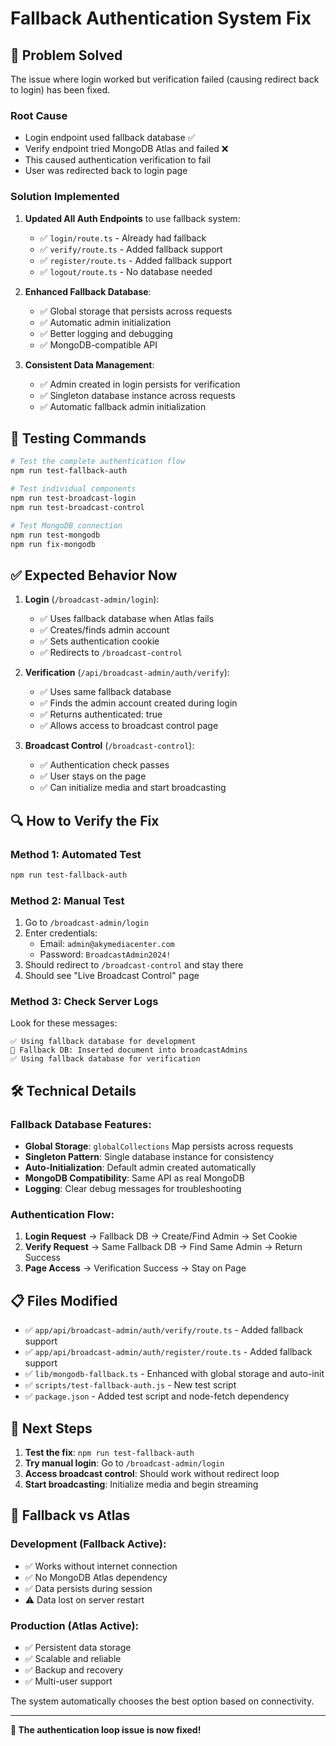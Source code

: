 # Fallback Authentication System Fix

## 🔧 **Problem Solved**

The issue where login worked but verification failed (causing redirect back to login) has been fixed.

### **Root Cause**
- Login endpoint used fallback database ✅
- Verify endpoint tried MongoDB Atlas and failed ❌
- This caused authentication verification to fail
- User was redirected back to login page

### **Solution Implemented**

1. **Updated All Auth Endpoints** to use fallback system:
   - ✅ `login/route.ts` - Already had fallback
   - ✅ `verify/route.ts` - Added fallback support
   - ✅ `register/route.ts` - Added fallback support
   - ✅ `logout/route.ts` - No database needed

2. **Enhanced Fallback Database**:
   - ✅ Global storage that persists across requests
   - ✅ Automatic admin initialization
   - ✅ Better logging and debugging
   - ✅ MongoDB-compatible API

3. **Consistent Data Management**:
   - ✅ Admin created in login persists for verification
   - ✅ Singleton database instance across requests
   - ✅ Automatic fallback admin initialization

## 🚀 **Testing Commands**

```bash
# Test the complete authentication flow
npm run test-fallback-auth

# Test individual components
npm run test-broadcast-login
npm run test-broadcast-control

# Test MongoDB connection
npm run test-mongodb
npm run fix-mongodb
```

## ✅ **Expected Behavior Now**

1. **Login** (`/broadcast-admin/login`):
   - ✅ Uses fallback database when Atlas fails
   - ✅ Creates/finds admin account
   - ✅ Sets authentication cookie
   - ✅ Redirects to `/broadcast-control`

2. **Verification** (`/api/broadcast-admin/auth/verify`):
   - ✅ Uses same fallback database
   - ✅ Finds the admin account created during login
   - ✅ Returns authenticated: true
   - ✅ Allows access to broadcast control page

3. **Broadcast Control** (`/broadcast-control`):
   - ✅ Authentication check passes
   - ✅ User stays on the page
   - ✅ Can initialize media and start broadcasting

## 🔍 **How to Verify the Fix**

### Method 1: Automated Test
```bash
npm run test-fallback-auth
```

### Method 2: Manual Test
1. Go to `/broadcast-admin/login`
2. Enter credentials:
   - Email: `admin@akymediacenter.com`
   - Password: `BroadcastAdmin2024!`
3. Should redirect to `/broadcast-control` and stay there
4. Should see "Live Broadcast Control" page

### Method 3: Check Server Logs
Look for these messages:
```
✅ Using fallback database for development
📝 Fallback DB: Inserted document into broadcastAdmins
✅ Using fallback database for verification
```

## 🛠️ **Technical Details**

### Fallback Database Features:
- **Global Storage**: `globalCollections` Map persists across requests
- **Singleton Pattern**: Single database instance for consistency
- **Auto-Initialization**: Default admin created automatically
- **MongoDB Compatibility**: Same API as real MongoDB
- **Logging**: Clear debug messages for troubleshooting

### Authentication Flow:
1. **Login Request** → Fallback DB → Create/Find Admin → Set Cookie
2. **Verify Request** → Same Fallback DB → Find Same Admin → Return Success
3. **Page Access** → Verification Success → Stay on Page

## 📋 **Files Modified**

- ✅ `app/api/broadcast-admin/auth/verify/route.ts` - Added fallback support
- ✅ `app/api/broadcast-admin/auth/register/route.ts` - Added fallback support  
- ✅ `lib/mongodb-fallback.ts` - Enhanced with global storage and auto-init
- ✅ `scripts/test-fallback-auth.js` - New test script
- ✅ `package.json` - Added test script and node-fetch dependency

## 🎯 **Next Steps**

1. **Test the fix**: `npm run test-fallback-auth`
2. **Try manual login**: Go to `/broadcast-admin/login`
3. **Access broadcast control**: Should work without redirect loop
4. **Start broadcasting**: Initialize media and begin streaming

## 🔄 **Fallback vs Atlas**

### Development (Fallback Active):
- ✅ Works without internet connection
- ✅ No MongoDB Atlas dependency
- ✅ Data persists during session
- ⚠️ Data lost on server restart

### Production (Atlas Active):
- ✅ Persistent data storage
- ✅ Scalable and reliable
- ✅ Backup and recovery
- ✅ Multi-user support

The system automatically chooses the best option based on connectivity.

---

**🎉 The authentication loop issue is now fixed!**